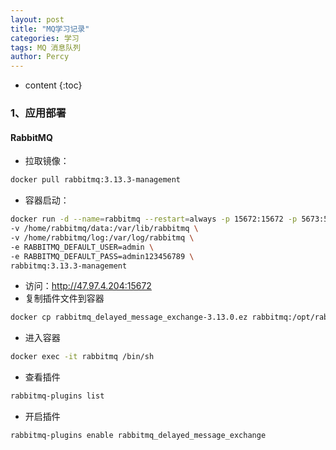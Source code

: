 ```yaml
---
layout: post
title: "MQ学习记录"
categories: 学习
tags: MQ 消息队列
author: Percy
---
```


* content
{:toc}

### 1、应用部署
#### RabbitMQ
* 拉取镜像：
```sh
docker pull rabbitmq:3.13.3-management
```
* 容器启动：
```sh
docker run -d --name=rabbitmq --restart=always -p 15672:15672 -p 5673:5672 \
-v /home/rabbitmq/data:/var/lib/rabbitmq \
-v /home/rabbitmq/log:/var/log/rabbitmq \
-e RABBITMQ_DEFAULT_USER=admin \
-e RABBITMQ_DEFAULT_PASS=admin123456789 \
rabbitmq:3.13.3-management
```
* 访问：http://47.97.4.204:15672
* 复制插件文件到容器
```sh
docker cp rabbitmq_delayed_message_exchange-3.13.0.ez rabbitmq:/opt/rabbitmq/plugins
```
* 进入容器
```sh
docker exec -it rabbitmq /bin/sh
```
* 查看插件
```sh
rabbitmq-plugins list
```
* 开启插件
```sh
rabbitmq-plugins enable rabbitmq_delayed_message_exchange
```
